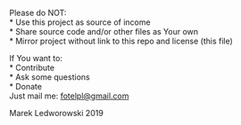 Please do NOT:  
	* Use this project as source of income  
	* Share source code and/or other files as Your own  
	* Mirror project without link to this repo and license (this file)  
	
If You want to:  
	* Contribute  
	* Ask some questions  
	* Donate  
Just mail me: fotelpl@gmail.com  

Marek Ledworowski 2019  
